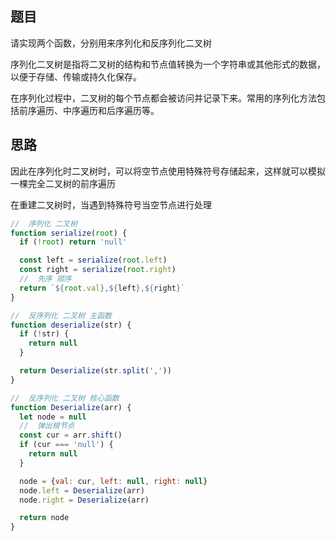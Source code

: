 ## 题目

请实现两个函数，分别用来序列化和反序列化二叉树

序列化二叉树是指将二叉树的结构和节点值转换为一个字符串或其他形式的数据，以便于存储、传输或持久化保存。

在序列化过程中，二叉树的每个节点都会被访问并记录下来。常用的序列化方法包括前序遍历、中序遍历和后序遍历等。


## 思路

因此在序列化时二叉树时，可以将空节点使用特殊符号存储起来，这样就可以模拟一棵完全二叉树的前序遍历

在重建二叉树时，当遇到特殊符号当空节点进行处理

```js
//  序列化 二叉树
function serialize(root) {
  if (!root) return 'null'

  const left = serialize(root.left)
  const right = serialize(root.right)
  //  先序 顺序
  return `${root.val},${left},${right}`
}

//  反序列化 二叉树 主函数
function deserialize(str) {
  if (!str) {
    return null
  }

  return Deserialize(str.split(','))
}

//  反序列化 二叉树 核心函数
function Deserialize(arr) {
  let node = null
  //  弹出根节点
  const cur = arr.shift()
  if (cur === 'null') {
    return null
  }

  node = {val: cur, left: null, right: null}
  node.left = Deserialize(arr)
  node.right = Deserialize(arr)

  return node
}
```